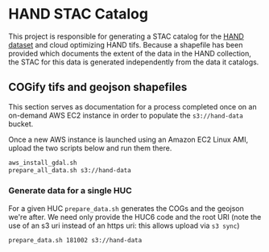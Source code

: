# HAND STAC Catalog

This project is responsible for generating a STAC catalog for the [HAND dataset](https://cfim.ornl.gov/data/)
and cloud optimizing HAND tifs. Because a shapefile has been provided which documents the extent of the data
in the HAND collection, the STAC for this data is generated independently from the data it catalogs.

## COGify tifs and geojson shapefiles

This section serves as documentation for a process completed once on an on-demand AWS EC2 instance in order to populate the `s3://hand-data` bucket.

Once a new AWS instance is launched using an Amazon EC2 Linux AMI, upload the two scripts below and run them there.

```bash
aws_install_gdal.sh
prepare_all_data.sh s3://hand-data
```

### Generate data for a single HUC

For a given HUC `prepare_data.sh` generates the COGs and the geojson we're after. We need only
provide the HUC6 code and the root URI (note the use of an s3 uri instead of an https uri: this allows upload
via `s3 sync`)

```bash
prepare_data.sh 181002 s3://hand-data
```
